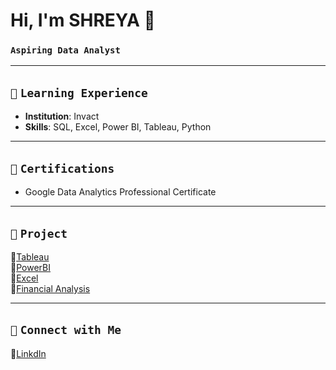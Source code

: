 # Hi, I'm SHREYA 👋  
### `Aspiring Data Analyst`

---

## `📘` **`Learning Experience`**
- **Institution**: Invact
- **Skills**: SQL, Excel, Power BI, Tableau, Python  

 ---
 
## `📜` **`Certifications`**
- Google Data Analytics Professional Certificate

---

## `📂` **`Project`**
🔗[Tableau](https://public.tableau.com/app/profile/shreyashetty./vizzes)   
🔗[PowerBI](https://github.com/shreyashetty-1/PowerBI-.git)            
🔗[Excel](https://github.com/shreyashetty-1/Excel.git)             
🔗[Financial Analysis](https://github.com/shreyashetty-1/Financial-Analysis.git) 

   ---

## `📧` **`Connect with Me`** 
🔗[LinkdIn](https://www.linkedin.com/in/shreya-shetty-070037245/)



